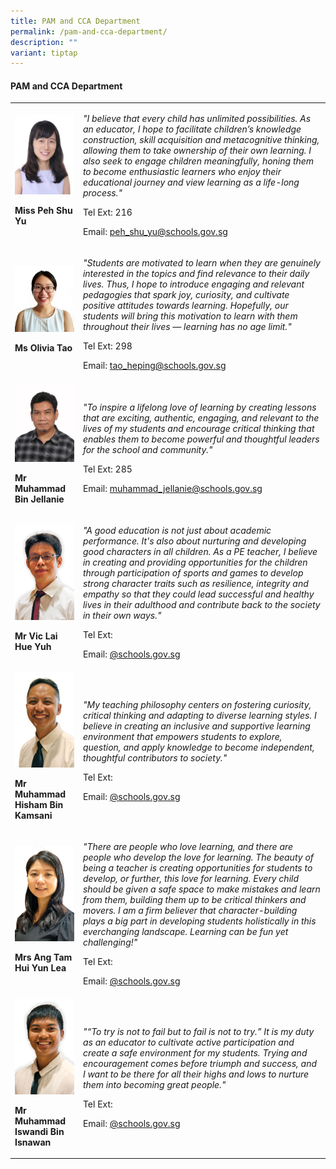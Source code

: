 ```yaml
---
title: PAM and CCA Department
permalink: /pam-and-cca-department/
description: ""
variant: tiptap
---
```

<h4><strong>PAM and CCA Department</strong></h4>
<table>
<tbody>
<tr>
<td rowspan="1" colspan="1">
<div class="isomer-image-wrapper">
<img style="width:100%;" height="auto" width="100%" src="/images/pam1.jpg">
</div>
<p><strong>Miss Peh Shu Yu</strong>
</p>
</td>
<td rowspan="1" colspan="1">
<p><em>"I believe that every child has unlimited possibilities. As an educator, I hope to facilitate children’s knowledge construction, skill acquisition and metacognitive thinking, allowing them to take ownership of their own learning. I also seek to engage children meaningfully, honing them to become enthusiastic learners who enjoy their educational journey and view learning as a life-long process."</em>
</p>
<p>Tel Ext: 216</p>
<p>Email:&nbsp;<a href="mailto:peh_shu_yu@schools.gov.sg" rel="noopener noreferrer nofollow" target="_blank">peh_shu_yu@schools.gov.sg</a>
</p>
</td>
</tr>
<tr>
<td rowspan="1" colspan="1">
<div class="isomer-image-wrapper">
<img style="width:100%;" height="auto" width="100%" src="/images/pam5.jpg">
</div>
<p><strong>Ms Olivia Tao</strong>
</p>
</td>
<td rowspan="1" colspan="1">
<p><em>"Students are motivated to learn when they are genuinely interested in the topics and find relevance to their daily lives. Thus, I hope to introduce engaging and relevant pedagogies that spark joy, curiosity, and cultivate positive attitudes towards learning. Hopefully, our students will bring this motivation to learn with them throughout their lives — learning has no age limit."</em>
</p>
<p>Tel Ext: 298</p>
<p>Email:&nbsp;<a href="mailto:tao_heping@schools.gov.sg" rel="noopener noreferrer nofollow" target="_blank">tao_heping@schools.gov.sg</a>
</p>
</td>
</tr>
<tr>
<td rowspan="1" colspan="1">
<div class="isomer-image-wrapper">
<img style="width:100%;" height="auto" width="100%" src="/images/pam7.jpg">
</div>
<p><strong>Mr Muhammad Bin Jellanie</strong>
</p>
</td>
<td rowspan="1" colspan="1">
<p><em>"To inspire a lifelong love of learning by creating lessons that are exciting, authentic, engaging, and relevant to the lives of my students and encourage critical thinking that enables them to become powerful and thoughtful leaders for the school and community."</em>
</p>
<p>Tel Ext: 285</p>
<p>Email:&nbsp;<a href="mailto:muhammad_jellanie@schools.gov.sg" rel="noopener noreferrer nofollow" target="_blank">muhammad_jellanie@schools.gov.sg</a>
</p>
</td>
</tr>
<tr>
<td rowspan="1" colspan="1">
<div class="isomer-image-wrapper">
<img style="width: 100%" height="auto" width="100%" alt="" src="/images/Org Chart Photos/Mr_Vic_Lai_Huei_Yuh.jpg">
</div>
<p><strong>Mr Vic Lai Hue Yuh</strong>
</p>
</td>
<td rowspan="1" colspan="1">
<p><em>"A good education is not just about academic performance. It's also about nurturing and developing good characters in all children. As a PE teacher, I believe in creating and providing opportunities for the children through participation of sports and games to develop strong character traits such as resilience, integrity and empathy so that they could lead successful and healthy lives in their adulthood and contribute back to the society in their own ways."</em>
</p>
<p>Tel Ext:</p>
<p>Email:&nbsp;<a href="mailto:" rel="noopener noreferrer nofollow" target="_blank">@schools.gov.sg</a>
</p>
</td>
</tr>
<tr>
<td rowspan="1" colspan="1">
<div class="isomer-image-wrapper">
<img style="width: 100%" height="auto" width="100%" alt="" src="/images/Org Chart Photos/Mr_Muhammad_Hisham_Bin_Kamsani.jpg">
</div>
<p><strong>Mr Muhammad Hisham Bin Kamsani</strong>
</p>
</td>
<td rowspan="1" colspan="1">
<p><em>"My teaching philosophy centers on fostering curiosity, critical thinking and adapting to diverse learning styles. I believe in creating an inclusive and supportive learning environment that empowers students to explore, question, and apply knowledge to become independent, thoughtful contributors to society."</em>
</p>
<p>Tel Ext:</p>
<p>Email:&nbsp;<a href="mailto:" rel="noopener noreferrer nofollow" target="_blank">@schools.gov.sg</a>
</p>
</td>
</tr>
<tr>
<td rowspan="1" colspan="1">
<div class="isomer-image-wrapper">
<img style="width: 100%" height="auto" width="100%" alt="" src="/images/Org Chart Photos/Mrs_Ang___Tam_Hui_Yun_Lea.jpg">
</div>
<p><strong>Mrs Ang Tam Hui Yun Lea</strong>
</p>
</td>
<td rowspan="1" colspan="1">
<p><em>"There are people who love learning, and there are people who develop the love for learning. The beauty of being a teacher is creating opportunities for students to develop, or further, this love for learning. Every child should be given a safe space to make mistakes and learn from them, building them up to be critical thinkers and movers. I am a firm believer that character-building plays a big part in developing students holistically in this everchanging landscape. Learning can be fun yet challenging!"</em>
</p>
<p>Tel Ext:</p>
<p>Email:&nbsp;<a href="mailto:" rel="noopener noreferrer nofollow" target="_blank">@schools.gov.sg</a>
</p>
</td>
</tr>
<tr>
<td rowspan="1" colspan="1">
<div class="isomer-image-wrapper">
<img style="width: 100%" height="auto" width="100%" alt="" src="/images/Org Chart Photos/Mr_Muhammad_Iswandi_Bin_Isnawan.jpg">
</div>
<p><strong>Mr Muhammad Iswandi Bin Isnawan</strong>
</p>
</td>
<td rowspan="1" colspan="1">
<p><em>"“To try is not to fail but to fail is not to try.” It is my duty as an educator to cultivate active participation and create a safe environment for my students. Trying and encouragement comes before triumph and success, and I want to be there for all their highs and lows to nurture them into becoming great people."</em>
</p>
<p>Tel Ext:</p>
<p>Email:&nbsp;<a href="mailto:" rel="noopener noreferrer nofollow" target="_blank">@schools.gov.sg</a>
</p>
</td>
</tr>
</tbody>
</table>
<p></p>